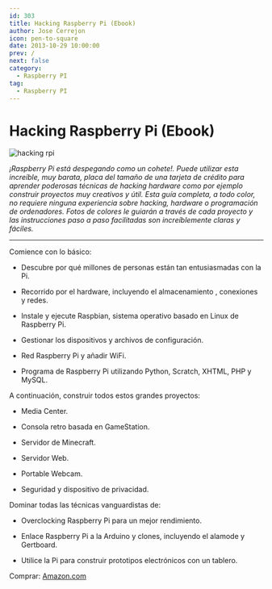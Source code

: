 ```yaml
---
id: 303
title: Hacking Raspberry Pi (Ebook)
author: Jose Cerrejon
icon: pen-to-square
date: 2013-10-29 10:00:00
prev: /
next: false
category:
  - Raspberry PI
tag:
  - Raspberry PI
---
```


# Hacking Raspberry Pi (Ebook)

![hacking rpi](/images/2013/10/hacking%20rpi.jpg)

*¡Raspberry Pi está despegando como un cohete!. Puede utilizar esta increíble, muy barata, placa del tamaño de una tarjeta de crédito para aprender poderosas técnicas de hacking hardware como por ejemplo construir proyectos muy creativos y útil. Esta guía completa, a todo color, no requiere ninguna experiencia sobre hacking, hardware o programación de ordenadores. Fotos de colores le guiarán a través de cada proyecto y las instrucciones paso a paso facilitadas son increíblemente claras y fáciles.*

- - -
Comience con lo básico:

* Descubre por qué millones de personas están tan entusiasmadas con la Pi.

* Recorrido por el hardware, incluyendo el almacenamiento , conexiones y redes.

* Instale y ejecute Raspbian, sistema operativo basado en Linux de Raspberry Pi.

* Gestionar los dispositivos y archivos de configuración.

* Red Raspberry Pi y añadir WiFi.

* Programa de Raspberry Pi utilizando Python, Scratch, XHTML, PHP y MySQL.

A continuación, construir todos estos grandes proyectos:

* Media Center.

* Consola retro basada en GameStation.

* Servidor de Minecraft.

* Servidor Web.

* Portable Webcam.

* Seguridad y dispositivo de privacidad.

Dominar todas las técnicas vanguardistas de:

* Overclocking Raspberry Pi para un mejor rendimiento.

* Enlace Raspberry Pi a la Arduino y clones, incluyendo el alamode y Gertboard.

* Utilice la Pi para construir prototipos electrónicos con un tablero.

Comprar: [Amazon.com](http://www.amazon.com/Hacking-Raspberry-Pi-Timothy-Warner/dp/0789751569/)